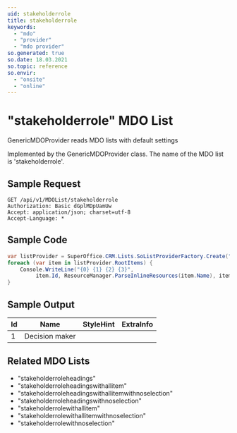 ```yaml
---
uid: stakeholderrole
title: stakeholderrole
keywords:
  - "mdo"
  - "provider"
  - "mdo provider"
so.generated: true
so.date: 18.03.2021
so.topic: reference
so.envir:
  - "onsite"
  - "online"
---
```


# "stakeholderrole" MDO List
GenericMDOProvider reads MDO lists with default settings



Implemented by the <see cref="T:SuperOffice.CRM.Lists.GenericMDOProvider">GenericMDOProvider</see> class.
The name of the MDO list is 'stakeholderrole'.




## Sample Request

```http!
GET /api/v1/MDOList/stakeholderrole
Authorization: Basic dGplMDpUamUw
Accept: application/json; charset=utf-8
Accept-Language: *

```

## Sample Code
```cs
var listProvider = SuperOffice.CRM.Lists.SoListProviderFactory.Create("stakeholderrole", forceFlatList: true);
foreach (var item in listProvider.RootItems) {
    Console.WriteLine("{0} {1} {2} {3}", 
         item.Id, ResourceManager.ParseInlineResources(item.Name), item.StyleHint, item.ExtraInfo);
}
```

## Sample Output

|Id   | Name  |StyleHint|ExtraInfo |
| --- | ----- | ------- | -------- |
|1|Decision maker|||


## Related MDO Lists

* "stakeholderroleheadings"
* "stakeholderroleheadingswithallitem"
* "stakeholderroleheadingswithallitemwithnoselection"
* "stakeholderroleheadingswithnoselection"
* "stakeholderrolewithallitem"
* "stakeholderrolewithallitemwithnoselection"
* "stakeholderrolewithnoselection"
